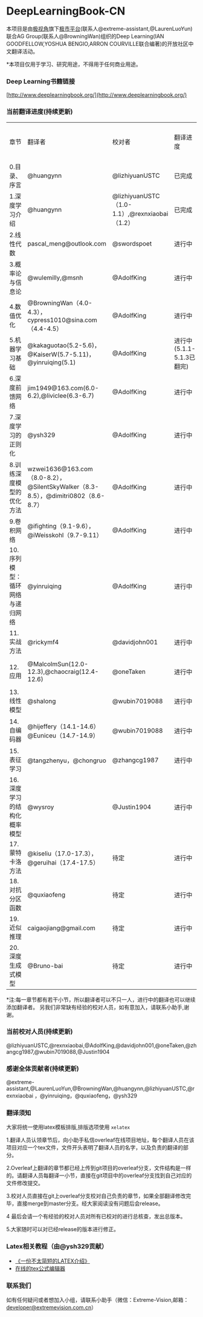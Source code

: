 # DeepLearningBook-CN

本项目是由[极视角](http://www.extremevision.com.cn)旗下[极市平台](https://github.com/ExtremeMart)(联系人@extreme-assistant,@LaurenLuoYun)联合AG Group(联系人@BrowningWan)组织的Deep Learning(IAN GOODFELLOW,YOSHUA BENGIO,ARRON COURVILLE联合编著)的开放社区中文翻译活动。

*本项目仅用于学习、研究用途，不得用于任何商业用途。

### Deep Learning书籍链接

[http://www.deeplearningbook.org/](http://www.deeplearningbook.org/)

### 当前翻译进度(持续更新)

<table border="0">
<tr><td>章节</td><td>翻译者</td><td>校对者</td><td>翻译进度</td><td>校对进度</td><td>翻译deadline</td></tr>
<tr><td>0.目录、序言</td><td>@huangynn</td><td>@lizhiyuanUSTC</td><td>已完成</td><td>进行中</td><td>2016/11/30，2016/11/27</td></tr>
<tr><td>1.深度学习介绍</td><td>@huangynn</td><td>@lizhiyuanUSTC（1.0-1.1）,@rexnxiaobai（1.2）</td><td>已完成</td><td>进行中</td><td>2016/11/30，2016/11/27</td></tr>
<tr><td>2.线性代数</td><td>pascal_meng@outlook.com</td><td>@swordspoet</td><td>进行中</td><td>未开始</td><td>2016/11/30</td></tr>
<tr><td>3.概率论与信息论</td><td>@wulemilly,@msnh</td><td>@AdolfKing</td><td>进行中</td><td>未开始</td><td>2016/11/30</td></tr>
<tr><td>4.数值优化</td><td>@BrowningWan（4.0-4.3），cypress1010@sina.com（4.4-4.5）</td><td>@AdolfKing</td><td>进行中</td><td>未开始</td><td>2016/12/15</td></tr>
<tr><td>5.机器学习基础</td><td>@kakaguotao(5.2-5.6)，@KaiserW(5.7-5.11)，@yinruiqing(5.1)</td><td>@AdolfKing</td><td>进行中(5.1.1-5.1.3已翻完)</td><td>未开始</td><td>2016/12/20、2016/12/30、2016/11/20</td></tr>
<tr><td>6.深度前馈网络</td><td>jim1949@163.com(6.0-6.2),@liviclee(6.3-6.7)</td><td>@AdolfKing</td><td>进行中</td><td>未开始</td><td>2016/12/18、2016/12/10</td></tr>
<tr><td>7.深度学习的正则化</td><td>@ysh329</td><td>@AdolfKing</td><td>进行中</td><td>未开始</td><td>2017/1/20</td></tr>
<tr><td>8.训练深度模型的优化方法</td><td>wzwei1636@163.com（8.0-8.2），@SilentSkyWalker（8.3-8.5），@dimitri0802（8.6-8.7）</td><td>@AdolfKing</td><td>进行中</td><td>未开始</td><td>2016/12/25</td></tr>
<tr><td>9.卷积网络</td><td>@ifighting（9.1-9.6），@iWeisskohl（9.7-9.11）</td><td>@AdolfKing</td><td>进行中</td><td>未开始</td><td>2016/12/20
</td></tr>
<tr><td>10.序列模型：循环网络与递归网络</td><td>@yinruiqing</td><td>@AdolfKing</td><td>进行中</td><td>未开始</td><td>2017/1/20</td></tr>
<tr><td>11.实战方法</td><td>@rickymf4</td><td>@davidjohn001</td><td>进行中</td><td>未开始</td><td>2017/1/20</td></tr>
<tr><td>12.应用</td><td>@MalcolmSun(12.0-12.3),@chaocraig(12.4-12.6)</td><td>@oneTaken</td><td>进行中</td><td>未开始</td><td>2016/12/25</td></tr>
<tr><td>13.线性模型</td><td>@shalong</td><td>@wubin7019088</td><td>进行中</td><td>未开始</td><td>2017/1/20</td></tr>
<tr><td>14.自编码器</td><td>@hijeffery（14.1-14.6）@Euniceu（14.7-14.9）</td><td>@wubin7019088</td><td>进行中</td><td>未开始</td><td>2016/12/5、2016/12/15</td></tr>
<tr><td>15.表征学习</td><td>@tangzhenyu，@chongruo</td><td>@zhangcg1987</td><td>进行中</td><td>未开始</td><td>2016/12/25</td></tr>
<tr><td>16.深度学习的结构化概率模型</td><td>@wysroy</td><td>@Justin1904</td><td>进行中</td><td>未开始</td><td>2016/12/28</td></tr>
<tr><td>17.蒙特卡洛方法</td><td>@kiseliu（17.0-17.3），@geruihai（17.4-17.5）</td><td>待定</td><td>进行中</td><td>未开始</td><td>2016/12/5</td></tr>
<tr><td>18.对抗分区函数</td><td>@quxiaofeng</td><td>待定</td><td>进行中</td><td>未开始</td><td>2016/12/5</td></tr>
<tr><td>19.近似推理</td><td>caigaojiang@gmail.com</td><td>待定</td><td>进行中</td><td>未开始</td><td>2016/12/20</td></tr>
<tr><td>20.深度生成式模型</td><td>@Bruno-bai</td><td>待定</td><td>进行中</td><td>未开始</td><td>2017/1/15</td></tr>
</table>

*注:每一章节都有若干小节，所以翻译者可以不只一人，进行中的翻译也可以继续添加翻译者。
另我们非常缺有经验的校对人员，如有意加入，请联系小助手,谢谢。

### 当前校对人员(持续更新)

@lizhiyuanUSTC,@rexnxiaobai,@AdolfKing,@davidjohn001,@oneTaken,@zhangcg1987,@wubin7019088,@Justin1904

### 感谢全体贡献者(持续更新)

@extreme-assistant,@LaurenLuoYun,@BrowningWan,@huangynn,@lizhiyuanUSTC,@rexnxiaobai
，@yinruiqing，@quxiaofeng，@ysh329

### 翻译须知

大家将统一使用latex模板排版,排版选项使用 `xelatex`

1.翻译人员认领章节后，向小助手私信overleaf在线项目地址，每个翻译人员在该项目对应一个tex文件，文件开头表明了翻译人员的名字，以及负责的翻译的部分。

2.Overleaf上翻译的章节都已经上传到git项目的overleaf分支，文件结构是一样的。请翻译人员每翻译一小节，直接在git项目中的overleaf分支找到自己对应的文件修改提交。
 
3.校对人员直接在git上overleaf分支校对自己负责的章节，如果全部翻译修改完毕，直接merge到master分支。经大家阅读没有问题后会release。

4 最后会请一个有经验的校对人员对所有已校对的进行总核查，发出总版本。

5.大家随时可以对已经release的版本进行修正。

### Latex相关教程（由@ysh329贡献）

+ [《一份不太简短的LATEX介绍》](http://bbs.sciencenet.cn/home.php?mod=attachment&id=45014)
+ [在线的tex公式编辑器](http://www.codecogs.com/latex/eqneditor.php)

### 联系我们
如有任何疑问或者想加入小组，请联系小助手（微信：Extreme-Vision,邮箱：developer@extremevision.com.cn）


